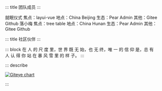 ::: title 团队成员
:::

<lay-card>
    <lay-row>
        <lay-col md="1">
            <lay-avatar src="https://portrait.gitee.com/uploads/avatars/user/1611/4835367_Jmysy_1578975358.png"></lay-avatar>
        </lay-col>
        <lay-col md="2">
            就眠仪式
        </lay-col>
        <lay-col md="6">
            焦点：layui-vue
        </lay-col>
        <lay-col md="4">
            地点：China Beijing
        </lay-col>
        <lay-col md="5">
            生态：Pear Admin
        </lay-col>
        <lay-col md="6">
            其他：Gitee Github
        </lay-col>
    </lay-row>
</lay-card>
<lay-card>
    <lay-row>
        <lay-col md="1">
            <lay-avatar src="https://portrait.gitee.com/uploads/avatars/user/1755/5267877_jobin_jia_1608578025.png"></lay-avatar>
        </lay-col>
        <lay-col md="2">
            落小梅
        </lay-col>
        <lay-col md="6">
            焦点：tree table
        </lay-col>
        <lay-col md="4">
            地点：China Hunan
        </lay-col>
        <lay-col md="5">
            生态：Pear Admin
        </lay-col>
        <lay-col md="6">
            其他：Gitee Github
        </lay-col>
    </lay-row>
</lay-card>

<br>

::: title 社区伙伴
:::

::: block
在 人 的 尺 度 里，世 界 既 无 始，也 无 终，唯 一 的 信 仰 是，总 有 人 认 得 你 站 在 暴 风 雪 里 的 样 子。
:::

::: describe 

[![Giteye chart](https://chart.giteye.net/gitee/layui-vue/layui-vue/DBC9Z6HQ.png)](https://giteye.net/chart/DBC9Z6HQ)

:::